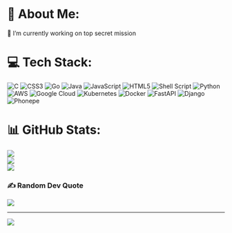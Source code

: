 # 💫 About Me:
🔭 I’m currently working on top secret mission


# 💻 Tech Stack:
![C](https://img.shields.io/badge/c-%2300599C.svg?style=for-the-badge&logo=c&logoColor=white) ![CSS3](https://img.shields.io/badge/css3-%231572B6.svg?style=for-the-badge&logo=css3&logoColor=white) ![Go](https://img.shields.io/badge/go-%2300ADD8.svg?style=for-the-badge&logo=go&logoColor=white) ![Java](https://img.shields.io/badge/java-%23ED8B00.svg?style=for-the-badge&logo=openjdk&logoColor=white) ![JavaScript](https://img.shields.io/badge/javascript-%23323330.svg?style=for-the-badge&logo=javascript&logoColor=%23F7DF1E) ![HTML5](https://img.shields.io/badge/html5-%23E34F26.svg?style=for-the-badge&logo=html5&logoColor=white) ![Shell Script](https://img.shields.io/badge/shell_script-%23121011.svg?style=for-the-badge&logo=gnu-bash&logoColor=white) ![Python](https://img.shields.io/badge/python-3670A0?style=for-the-badge&logo=python&logoColor=ffdd54) ![AWS](https://img.shields.io/badge/AWS-%23FF9900.svg?style=for-the-badge&logo=amazon-aws&logoColor=white) ![Google Cloud](https://img.shields.io/badge/GoogleCloud-%234285F4.svg?style=for-the-badge&logo=google-cloud&logoColor=white) ![Kubernetes](https://img.shields.io/badge/kubernetes-%23326ce5.svg?style=for-the-badge&logo=kubernetes&logoColor=white) ![Docker](https://img.shields.io/badge/docker-%230db7ed.svg?style=for-the-badge&logo=docker&logoColor=white) ![FastAPI](https://img.shields.io/badge/FastAPI-005571?style=for-the-badge&logo=fastapi)
![Django](https://img.shields.io/badge/django-005571.svg?style=for-the-badge&logo=django&logoColor=green) ![Phonepe](https://img.shields.io/badge/phonepe-%230db7ed.svg?style=for-the-badge&logo=phonepe&logoColor=purple)
# 📊 GitHub Stats:
![](https://github-readme-stats.vercel.app/api?username=mrallena&theme=tokyonight&hide_border=false&include_all_commits=true&count_private=true)<br/>
![](https://github-readme-streak-stats.herokuapp.com/?user=mrallena&theme=tokyonight&hide_border=false)<br/>
![](https://github-readme-stats.vercel.app/api/top-langs/?username=mrallena&theme=tokyonight&hide_border=false&include_all_commits=true&count_private=true&layout=compact)

### ✍️ Random Dev Quote
![](https://quotes-github-readme.vercel.app/api?type=horizontal&theme=radical)

---
[![](https://visitcount.itsvg.in/api?id=Mrallena&icon=2&color=11)](https://visitcount.itsvg.in)

<!-- Proudly created with GPRM ( https://gprm.itsvg.in ) -->
